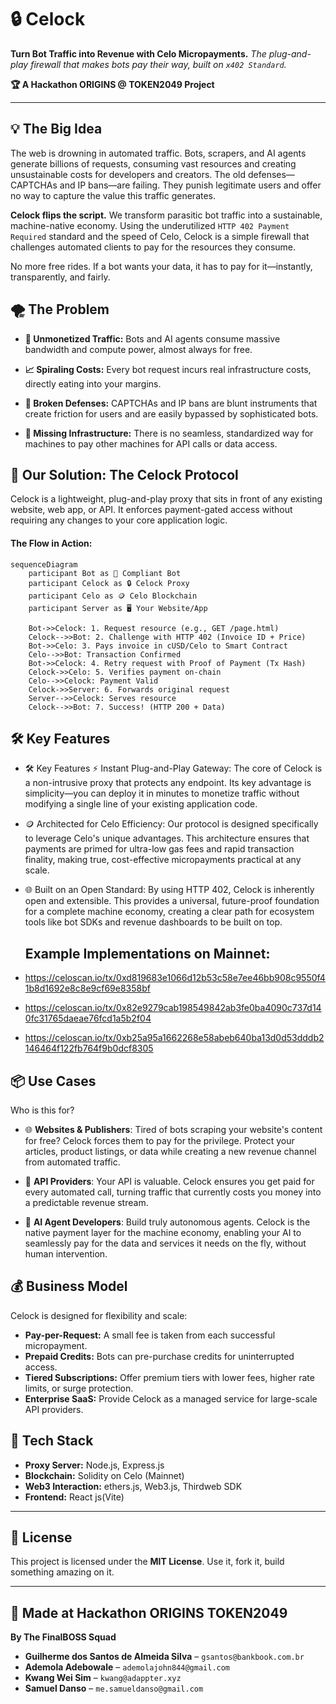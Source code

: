 # 🔒 Celock

**Turn Bot Traffic into Revenue with Celo Micropayments.** *The plug-and-play firewall that makes bots pay their way, built on `x402 Standard`.*

**🏆 A Hackathon ORIGINS @ TOKEN2049 Project**

-----

## 💡 The Big Idea

The web is drowning in automated traffic. Bots, scrapers, and AI agents generate billions of requests, consuming vast resources and creating unsustainable costs for developers and creators. The old defenses—CAPTCHAs and IP bans—are failing. They punish legitimate users and offer no way to capture the value this traffic generates.

**Celock flips the script.** We transform parasitic bot traffic into a sustainable, machine-native economy. Using the underutilized `HTTP 402 Payment Required` standard and the speed of Celo, Celock is a simple firewall that challenges automated clients to pay for the resources they consume.

No more free rides. If a bot wants your data, it has to pay for it—instantly, transparently, and fairly.



## 🌪️ The Problem

  - **💸 Unmonetized Traffic:** Bots and AI agents consume massive bandwidth and compute power, almost always for free.
  
  - **📈 Spiraling Costs:** Every bot request incurs real infrastructure costs, directly eating into your margins.
  
  - **🚫 Broken Defenses:** CAPTCHAs and IP bans are blunt instruments that create friction for users and are easily bypassed by sophisticated bots.
  
  - **🌉 Missing Infrastructure:** There is no seamless, standardized way for machines to pay other machines for API calls or data access.



## 🚀 Our Solution: The Celock Protocol

Celock is a lightweight, plug-and-play proxy that sits in front of any existing website, web app, or API. It enforces payment-gated access without requiring any changes to your core application logic.

#### The Flow in Action:

```mermaid
sequenceDiagram
    participant Bot as 🤖 Compliant Bot
    participant Celock as 🔒 Celock Proxy
    participant Celo as 🪙 Celo Blockchain
    participant Server as 🖥️ Your Website/App

    Bot->>Celock: 1. Request resource (e.g., GET /page.html)
    Celock-->>Bot: 2. Challenge with HTTP 402 (Invoice ID + Price)
    Bot->>Celo: 3. Pays invoice in cUSD/Celo to Smart Contract
    Celo-->>Bot: Transaction Confirmed
    Bot->>Celock: 4. Retry request with Proof of Payment (Tx Hash)
    Celock->>Celo: 5. Verifies payment on-chain
    Celo-->>Celock: Payment Valid
    Celock->>Server: 6. Forwards original request
    Server-->>Celock: Serves resource
    Celock-->>Bot: 7. Success! (HTTP 200 + Data)
```



## 🛠️ Key Features

 - 🛠️ Key Features
⚡ Instant Plug-and-Play Gateway: The core of Celock is a non-intrusive proxy that protects any endpoint. Its key advantage is simplicity—you can deploy it in minutes to monetize traffic without modifying a single line of your existing application code.

- 🪙 Architected for Celo Efficiency: Our protocol is designed specifically to leverage Celo's unique advantages. This architecture ensures that payments are primed for ultra-low gas fees and rapid transaction finality, making true, cost-effective micropayments practical at any scale.

- 🌐 Built on an Open Standard: By using HTTP 402, Celock is inherently open and extensible. This provides a universal, future-proof foundation for a complete machine economy, creating a clear path for ecosystem tools like bot SDKs and revenue dashboards to be built on top.

  ## Example Implementations on Mainnet:
 - https://celoscan.io/tx/0xd819683e1066d12b53c58e7ee46bb908c9550f41b8d1692e8c8e9cf69e8358bf
 - https://celoscan.io/tx/0x82e9279cab198549842ab3fe0ba4090c737d140fc31765daeae76fcd1a5b2f04
 - https://celoscan.io/tx/0xb25a95a1662268e58abeb640ba13d0d53dddb2146464f122fb764f9b0dcf8305



## 📦 Use Cases

Who is this for?
- 🌐 **Websites & Publishers**: Tired of bots scraping your website's content for free? Celock forces them to pay for the privilege. Protect your articles, product listings, or data while creating a new revenue channel from automated traffic.

- 🤖 **API Providers**: Your API is valuable. Celock ensures you get paid for every automated call, turning traffic that currently costs you money into a predictable revenue stream.

- 🧠 **AI Agent Developers**: Build truly autonomous agents. Celock is the native payment layer for the machine economy, enabling your AI to seamlessly pay for the data and services it needs on the fly, without human intervention.

## 💰 Business Model

Celock is designed for flexibility and scale:

  - **Pay-per-Request:** A small fee is taken from each successful micropayment.
  - **Prepaid Credits:** Bots can pre-purchase credits for uninterrupted access.
  - **Tiered Subscriptions:** Offer premium tiers with lower fees, higher rate limits, or surge protection.
  - **Enterprise SaaS:** Provide Celock as a managed service for large-scale API providers.

## 🧠 Tech Stack

  - **Proxy Server:** Node.js, Express.js
  - **Blockchain:** Solidity on Celo (Mainnet)
  - **Web3 Interaction:** ethers.js, Web3.js, Thirdweb SDK
  - **Frontend:** React js(Vite)


-----

## 🧾 License

This project is licensed under the **MIT License**. Use it, fork it, build something amazing on it.

-----

## 🧠 Made at Hackathon ORIGINS TOKEN2049

**By The FinalBOSS Squad**

  - **Guilherme dos Santos de Almeida Silva** – `gsantos@bankbook.com.br`
  - **Ademola Adebowale** – `ademolajohn844@gmail.com`
  - **Kwang Wei Sim** – `kwang@adappter.xyz`
  - **Samuel Danso** – `me.samueldanso@gmail.com`
